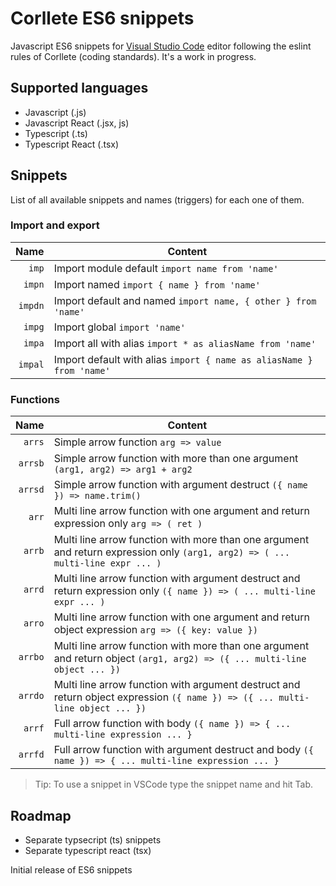 # Corllete ES6 snippets

Javascript ES6 snippets for [Visual Studio Code][code] editor following the eslint rules of Corllete (coding standards). It's a work
in progress.

## Supported languages

* Javascript (.js)
* Javascript React (.jsx, js)
* Typescript (.ts)
* Typescript React (.tsx)

## Snippets

List of all available snippets and names (triggers) for each one of them.

### Import and export
| Name    | Content |
| ------: | ------- |
| `imp`   | Import module default `import name from 'name'` |
| `impn`  | Import named `import { name } from 'name'` |
| `impdn` | Import default and named `import name, { other } from 'name'` |
| `impg`  | Import global `import 'name'` |
| `impa`  | Import all with alias `import * as aliasName from 'name'` |
| `impal` | Import default with alias `import { name as aliasName } from 'name'` |

### Functions
| Name    | Content |
| ------: | ------- |
| `arrs`  | Simple arrow function `arg => value` |
| `arrsb` | Simple arrow function with more than one argument `(arg1, arg2) => arg1 + arg2` |
| `arrsd` | Simple arrow function with argument destruct `({ name }) => name.trim()` |
| `arr`   | Multi line arrow function with one argument and return expression only `arg => ( ret )` |
| `arrb`  | Multi line arrow function with more than one argument and return expression only `(arg1, arg2) => ( ... multi-line expr ... )` |
| `arrd`  | Multi line arrow function with argument destruct and return expression only `({ name }) => ( ... multi-line expr ... )` |
| `arro`  | Multi line arrow function with one argument and return object expression `arg => ({ key: value })` |
| `arrbo` | Multi line arrow function with more than one argument and return object `(arg1, arg2) => ({ ... multi-line object ... })` |
| `arrdo` | Multi line arrow function with argument destruct and return object expression `({ name }) => ({ ... multi-line object ... })` |
| `arrf`  | Full arrow function with body `({ name }) => { ... multi-line expression ... }` |
| `arrfd` | Full arrow function with argument destruct and body `({ name }) => { ... multi-line expression ... }` |


> Tip: To use a snippet in VSCode type the snippet name and hit Tab.

## Roadmap

- Separate typsecript (ts) snippets
- Separate typescript react (tsx)

Initial release of ES6 snippets

[code]: https://code.visualstudio.com